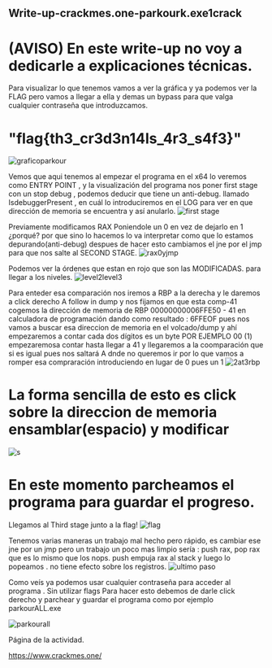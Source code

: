 ## Write-up-crackmes.one-parkourk.exe1crack
# (AVISO) En este write-up no voy a dedicarle a explicaciones técnicas.

Para visualizar lo que tenemos vamos a ver la gráfica y ya podemos ver la FLAG pero vamos a llegar a ella y demas un bypass para que valga cualquier contraseña que introduzcamos.

# "flag{th3_cr3d3n14ls_4r3_s4f3}"
![graficoparkour](https://user-images.githubusercontent.com/107126653/198892117-d6ce5f0c-5e19-4b51-8983-7856acb59342.png)

Vemos que aqui tenemos al empezar el programa en el x64 lo veremos como ENTRY POINT , y la visualización del programa nos poner first stage con un stop debug , podemos deducir que tiene un anti-debug. llamado IsdebuggerPresent , en cuál lo introduciremos en el LOG para ver en que dirección de memoria se encuentra y así anularlo.
![first stage](https://user-images.githubusercontent.com/107126653/198892118-ccea343e-cf76-4272-8ddb-e9da09bb5c33.png)

Previamente modificamos RAX Poniendole un 0 en vez de dejarlo en 1 ¿porqué? por que sino lo hacemos lo va interpretar como que lo estamos depurando(anti-debug) despues de hacer esto cambiamos el jne por el jmp para que nos salte al SECOND STAGE.
![rax0yjmp](https://user-images.githubusercontent.com/107126653/198892126-c805d674-5467-4b88-b990-03e375614e52.png)

Podemos ver la órdenes que estan en rojo que son las MODIFICADAS. para llegar a los niveles.
![level2level3](https://user-images.githubusercontent.com/107126653/198894068-a7171f82-ab59-4682-b15a-16520635c0d6.png)


Para enteder esa comparación nos iremos a RBP a la derecha y le daremos a click derecho A follow in dump  y nos fijamos en que esta comp-41 cogemos la dirección de memoria de RBP 00000000006FFE50 - 41 en calculadora de programación dando como resultado : 6FFEOF pues nos vamos a buscar esa direccion de memoria en el volcado/dump  y ahí empezaremos a contar cada dos dígitos es un byte POR EJEMPLO 00 (1) empezaremosa contar hasta llegar a 41 y llegaremos a la coomparación que si es igual pues nos saltará A dnde no queremos ir por lo que vamos a romper esa compraración introduciendo en lugar de 0 pues un 1
![2at3rbp](https://user-images.githubusercontent.com/107126653/198991389-f1c5e6d8-33f9-4931-b875-35703b09c42b.png)

 # La forma sencilla de esto es click sobre la direccion de memoria ensamblar(espacio) y modificar
![s](https://user-images.githubusercontent.com/107126653/198994516-b4398ee9-93de-40f5-bb7e-66615f6479ba.png)

# En este momento parcheamos el programa para guardar el progreso.
Llegamos al Third stage junto a la flag!
![flag](https://user-images.githubusercontent.com/107126653/198892133-323fac5f-c3a4-4afa-b893-4f38b02c0717.png)

Tenemos varias maneras un trabajo mal hecho pero rápido, es cambiar ese jne por un jmp pero un trabajo un poco mas limpio sería : push rax, pop rax que es lo mismo que los nops. push empuja rax al stack y luego lo popeamos . no tiene efecto sobre los registros.
![ultimo paso](https://user-images.githubusercontent.com/107126653/198996393-a4faf149-651a-41e6-9c8b-369fb5a33cb4.png)


Como veís ya podemos usar cualquier contraseña para acceder al programa . Sin utilizar flags
Para hacer esto debemos de darle click derecho y parchear y guardar el programa como por ejemplo parkourALL.exe

![parkourall](https://user-images.githubusercontent.com/107126653/198892150-cb231cfd-34bb-4d9a-988f-48a3c3835ae4.png)


Página de la actividad.

<https://www.crackmes.one/>


